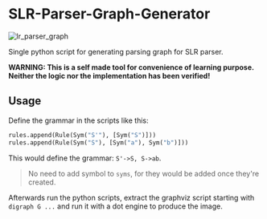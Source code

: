# SLR-Parser-Graph-Generator

![lr_parser_graph](https://github.com/user-attachments/assets/ff041b3b-f3ff-460b-9f84-5bd87b5c371b)

Single python script for generating parsing graph for SLR parser.

**WARNING: This is a self made tool for convenience of learning purpose.
Neither the logic nor the implementation has been verified!**

## Usage

Define the grammar in the scripts like this:

```python
rules.append(Rule(Sym("S'"), [Sym("S")]))
rules.append(Rule(Sym("S"), [Sym("a"), Sym("b")]))
```

This would define the grammar: `S'->S, S->ab`.

> No need to add symbol to `syms`, for
> they would be added once they're created.

Afterwards run the python scripts, extract the graphviz script starting with
`digraph G ...` and run it with a dot engine to produce the image.
